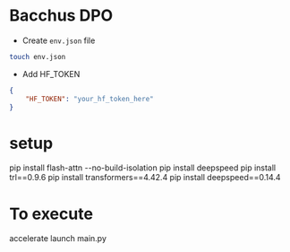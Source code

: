 # Bacchus DPO

- Create `env.json` file
```bash
touch env.json
```
- Add HF_TOKEN
```json
{
    "HF_TOKEN": "your_hf_token_here"
}
```

# setup
pip install flash-attn --no-build-isolation
pip install deepspeed
pip install trl==0.9.6
pip install transformers==4.42.4
pip install deepspeed==0.14.4

# To execute
accelerate launch main.py

